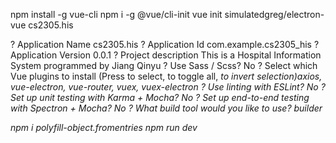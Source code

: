 npm install -g vue-cli
npm i -g @vue/cli-init
vue init simulatedgreg/electron-vue cs2305.his

? Application Name cs2305.his
? Application Id com.example.cs2305_his
? Application Version 0.0.1
? Project description This is a Hospital Information System programmed by Jiang Qinyu
? Use Sass / Scss? No
? Select which Vue plugins to install (Press <space> to select, <a> to toggle all, <i> to invert selection)axios, vue-electron, vue-router, vuex, vuex-electron
? Use linting with ESLint? No
? Set up unit testing with Karma + Mocha? No
? Set up end-to-end testing with Spectron + Mocha? No
? What build tool would you like to use? builder

npm i polyfill-object.fromentries
npm run dev
